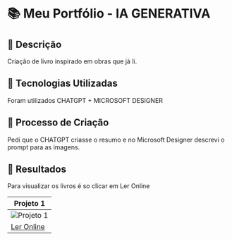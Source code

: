 <h1> 📚 Meu Portfólio - IA GENERATIVA </h1>

## 🌸 Descrição
Criação de livro inspirado em obras que já li.

## 🌸 Tecnologias Utilizadas
Foram utilizados CHATGPT + MICROSOFT DESIGNER

## 🌸 Processo de Criação
Pedi que o CHATGPT criasse o resumo e no Microsoft Designer descrevi o prompt para as imagens.

## 🌸 Resultados
Para visualizar os livros é so clicar em Ler Online

| Projeto 1           | 
|----------------------|
| ![Projeto 1](https://image.slidesharecdn.com/livrodoedgarallanpoebyellagui-241125121027-dd75e53d/85/Analise-Literario-Edgar-Allan-Poe-by-ellagui-pdf-1-320.jpg) 
| [Ler Online](https://pt.slideshare.net/slideshow/analise-literario-edgar-allan-poe-by-ellagui-pdf/273583566) | 
